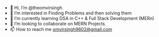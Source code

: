 - 👋 Hi, I’m @theomvirsingh
- 👀 I’m interested in Finding Problems and then solving them
- 🌱 I’m currently learning DSA in C++ & Full Stack Development (MERn)
- 💞️ I’m looking to collaborate on MERN Projects
- 📫 How to reach me omvirsingh9602@gmail.com

<!---
theomvirsingh/theomvirsingh is a ✨ special ✨ repository because its `README.md` (this file) appears on your GitHub profile.
You can click the Preview link to take a look at your changes.
--->
